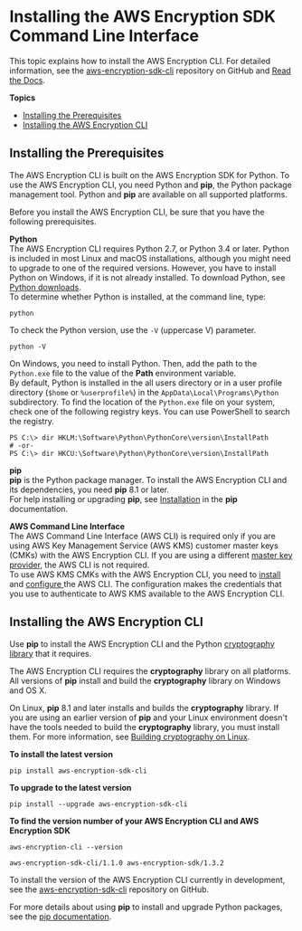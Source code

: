 # Installing the AWS Encryption SDK Command Line Interface<a name="crypto-cli-install"></a>

This topic explains how to install the AWS Encryption CLI\. For detailed information, see the [aws\-encryption\-sdk\-cli](https://github.com/awslabs/aws-encryption-sdk-cli/) repository on GitHub and [Read the Docs](http://aws-encryption-sdk-cli.readthedocs.io/en/latest/)\.

**Topics**
+ [Installing the Prerequisites](#crypto-cli-prerequisites)
+ [Installing the AWS Encryption CLI](#install-sdk-cli)

## Installing the Prerequisites<a name="crypto-cli-prerequisites"></a>

The AWS Encryption CLI is built on the AWS Encryption SDK for Python\. To use the AWS Encryption CLI, you need Python and **pip**, the Python package management tool\. Python and **pip** are available on all supported platforms\.

Before you install the AWS Encryption CLI, be sure that you have the following prerequisites\.

**Python**  
The AWS Encryption CLI requires Python 2\.7, or Python 3\.4 or later\. Python is included in most Linux and macOS installations, although you might need to upgrade to one of the required versions\. However, you have to install Python on Windows, if it is not already installed\. To download Python, see [Python downloads](https://www.python.org/downloads/)\.  
To determine whether Python is installed, at the command line, type:  

```
python
```
To check the Python version, use the `-V` \(uppercase V\) parameter\.  

```
python -V
```
On Windows, you need to install Python\. Then, add the path to the `Python.exe` file to the value of the **Path** environment variable\.   
By default, Python is installed in the all users directory or in a user profile directory \(`$home` or `%userprofile%`\) in the `AppData\Local\Programs\Python` subdirectory\. To find the location of the `Python.exe` file on your system, check one of the following registry keys\. You can use PowerShell to search the registry\.   

```
PS C:\> dir HKLM:\Software\Python\PythonCore\version\InstallPath
# -or-
PS C:\> dir HKCU:\Software\Python\PythonCore\version\InstallPath
```

**pip**  
**pip** is the Python package manager\. To install the AWS Encryption CLI and its dependencies, you need **pip** 8\.1 or later\.   
For help installing or upgrading **pip**, see [Installation](https://pip.pypa.io/en/latest/installing/) in the **pip** documentation\.

**AWS Command Line Interface**  
The AWS Command Line Interface \(AWS CLI\) is required only if you are using AWS Key Management Service \(AWS KMS\) customer master keys \(CMKs\) with the AWS Encryption CLI\. If you are using a different [master key provider](concepts.md#master-key-provider), the AWS CLI is not required\.  
To use AWS KMS CMKs with the AWS Encryption CLI, you need to [install](http://docs.aws.amazon.com/cli/latest/userguide/installing.html) and [configure ](http://docs.aws.amazon.com/cli/latest/userguide/cli-chap-getting-started.html#cli-quick-configuration) the AWS CLI\. The configuration makes the credentials that you use to authenticate to AWS KMS available to the AWS Encryption CLI\. 

## Installing the AWS Encryption CLI<a name="install-sdk-cli"></a>

Use **pip** to install the AWS Encryption CLI and the Python [cryptography library](https://cryptography.io/en/latest/) that it requires\. 

The AWS Encryption CLI requires the **cryptography** library on all platforms\. All versions of **pip** install and build the **cryptography** library on Windows and OS X\. 

On Linux, **pip** 8\.1 and later installs and builds the **cryptography** library\. If you are using an earlier version of **pip** and your Linux environment doesn't have the tools needed to build the **cryptography** library, you must install them\. For more information, see [Building cryptography on Linux](https://cryptography.io/en/latest/installation/#building-cryptography-on-linux)\.

**To install the latest version**  

```
pip install aws-encryption-sdk-cli
```

**To upgrade to the latest version**  

```
pip install --upgrade aws-encryption-sdk-cli
```

**To find the version number of your AWS Encryption CLI and AWS Encryption SDK**  

```
aws-encryption-cli --version

aws-encryption-sdk-cli/1.1.0 aws-encryption-sdk/1.3.2
```

To install the version of the AWS Encryption CLI currently in development, see the [aws\-encryption\-sdk\-cli](https://github.com/awslabs/aws-encryption-sdk-cli/) repository on GitHub\.

For more details about using **pip** to install and upgrade Python packages, see the [pip documentation](https://pip.pypa.io/en/stable/quickstart/)\.